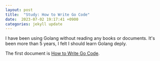```yaml
---
layout: post
title:  "Study: How to Write Go Code"
date:  2023-07-02 19:17:41 +0900 
categories: jekyll update
---
```


I have been using Golang without reading any books or documents. It's been more than 5 years, I felt I should learn Golang deply.

The first document is [How to Write Go Code](https://go.dev/doc/code).


